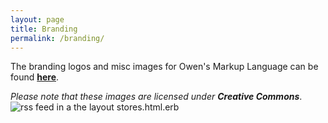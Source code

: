 ```yaml
---
layout: page
title: Branding
permalink: /branding/
---
```


The branding logos and misc images for Owen's Markup Language can be found **[here](https://gitlab.com/owml/owml-branding)**.

*Please note that these images are licensed under* ***Creative Commons***.
<img src="../../../public/images/rss.jpg" alt="rss feed" /> in a the layout stores.html.erb 
